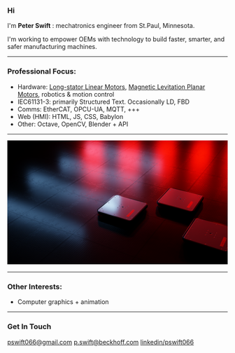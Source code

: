 

### Hi

I'm **Peter Swift** : mechatronics engineer from St.Paul, Minnesota.

I'm working to empower OEMs with technology to build faster, smarter, and safer manufacturing machines.

---

### Professional Focus:

- Hardware: [Long-stator Linear Motors](https://www.beckhoff.com/xts), [Magnetic Levitation Planar Motors](https://www.beckhoff.com/xplanar), robotics & motion control
- IEC61131-3: primarily Structured Text. Occasionally LD, FBD
- Comms: EtherCAT, OPCU-UA, MQTT, +++
- Web (HMI): HTML, JS, CSS, Babylon
- Other: Octave, OpenCV, Blender + API

---

![PlanarRender](Planar1920.png)

--- 

### Other Interests:

- Computer graphics + animation

---

### Get In Touch

pswift066@gmail.com
p.swift@beckhoff.com
[linkedin/pswift066](https://www.linkedin.com/in/pswift066)
